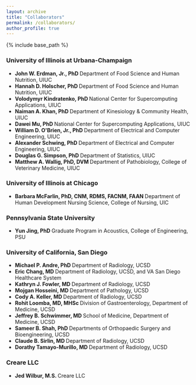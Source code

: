 ```yaml
---
layout: archive
title: "Collaborators"
permalink: /collaborators/
author_profile: true
---
```


{% include base_path %}

### University of Illinois at Urbana-Champaign

* <strong> John W. Erdman, Jr., PhD </strong> Department of Food Science and Human Nutrition, UIUC
* <strong> Hannah D. Holscher, PhD </strong> Department of Food Science and Human Nutrition, UIUC
* <strong> Volodymyr Kindratenko, PhD </strong> National Center for Supercomputing Applications, UIUC
* <strong> Naiman A. Khan, PhD </strong> Department of Kinesiology & Community Health, UIUC
* <strong> Dawei Mu, PhD </strong> National Center for Supercomputing Applications, UIUC
* <strong> William D. O'Brien, Jr., PhD </strong> Department of Electrical and Computer Engineering, UIUC
* <strong> Alexander Schwing, PhD </strong> Department of Electrical and Computer Engineering, UIUC
* <strong> Douglas G. Simpson, PhD </strong> Department of Statistics, UIUC
* <strong> Matthew A. Wallig, PhD, DVM </strong> Department of Pathobiology, College of Veterinary Medicine, UIUC

### University of Illinois at Chicago

* <strong> Barbara McFarlin, PhD, CNM, RDMS, FACNM, FAAN </strong> Department of Human Development Nursing Science, College of Nursing, UIC

### Pennsylvania State University

* <strong> Yun Jing, PhD </strong> Graduate Program in Acoustics, College of Engineering, PSU

### University of California, San Diego

* <strong> Michael P. Andre, PhD </strong> Department of Radiology, UCSD
* <strong> Eric Chang, MD </strong> Department of Radiology, UCSD, and VA San Diego Healthcare System
* <strong> Kathryn J. Fowler, MD </strong> Department of Radiology, UCSD
* <strong> Mojgan Hosseini, MD </strong> Department of Pathology, UCSD
* <strong> Cody A. Keller, MD </strong> Department of Radiology, UCSD
* <strong> Rohit Loomba, MD, MHSc </strong> Division of Gastroenterology, Department of Medicine, UCSD
* <strong> Jeffrey B. Schwimmer, MD </strong> School of Medicine, Department of Medicine, UCSD
* <strong> Sameer B. Shah, PhD </strong> Departments of Orthopaedic Surgery and Bioengineering, UCSD
* <strong> Claude B. Sirlin, MD </strong> Department of Radiology, UCSD
* <strong> Dorathy Tamayo-Murillo, MD </strong> Department of Radiology, UCSD

### Creare LLC
* <strong> Jed Wilbur, M.S. </strong>  Creare LLC
